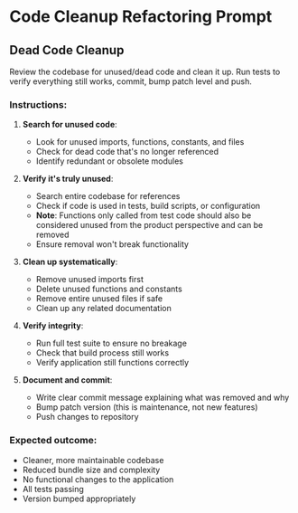# Code Cleanup Refactoring Prompt

## Dead Code Cleanup

Review the codebase for unused/dead code and clean it up. Run tests to verify everything still works, commit, bump patch level and push.

### Instructions:

1. **Search for unused code**:
   - Look for unused imports, functions, constants, and files
   - Check for dead code that's no longer referenced
   - Identify redundant or obsolete modules

2. **Verify it's truly unused**:
   - Search entire codebase for references
   - Check if code is used in tests, build scripts, or configuration
   - **Note**: Functions only called from test code should also be considered unused from the product perspective and can be removed
   - Ensure removal won't break functionality

3. **Clean up systematically**:
   - Remove unused imports first
   - Delete unused functions and constants
   - Remove entire unused files if safe
   - Clean up any related documentation

4. **Verify integrity**:
   - Run full test suite to ensure no breakage
   - Check that build process still works
   - Verify application still functions correctly

5. **Document and commit**:
   - Write clear commit message explaining what was removed and why
   - Bump patch version (this is maintenance, not new features)
   - Push changes to repository

### Expected outcome:
- Cleaner, more maintainable codebase
- Reduced bundle size and complexity
- No functional changes to the application
- All tests passing
- Version bumped appropriately
